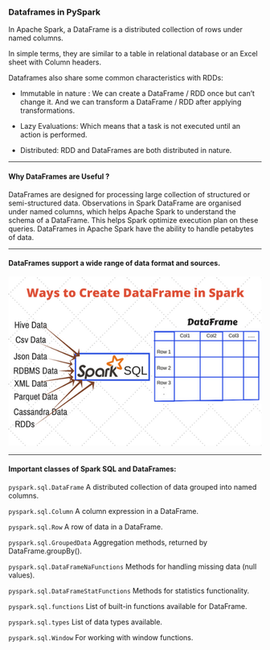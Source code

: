
### Dataframes in PySpark



In Apache Spark, a DataFrame is a distributed collection of rows under named columns. 

In simple terms, they are similar to a table in relational database or an Excel sheet with Column headers. 

Dataframes also share some common characteristics with RDDs:

* Immutable in nature : We can create a DataFrame / RDD once but can’t change it. And we can transform a DataFrame / RDD after applying transformations.

* Lazy Evaluations:   Which means that a task is not executed until an action is performed.

* Distributed: RDD and DataFrames are both distributed in nature.

---------

#### Why DataFrames are Useful ?



DataFrames are designed for processing large collection of structured or semi-structured data.
Observations in Spark DataFrame are organised under named columns, which helps Apache Spark to understand the schema 
of a  DataFrame. This helps Spark optimize execution plan on these queries.
DataFrames in Apache Spark have the ability to handle petabytes of data.

---------

#### DataFrames support a wide range of data format and sources.


![dfcreate](Pyspark_DFCreate.png)


---------


#### Important classes of Spark SQL and DataFrames:


`pyspark.sql.DataFrame` A distributed collection of data grouped into named columns.

`pyspark.sql.Column` A column expression in a DataFrame.

`pyspark.sql.Row` A row of data in a DataFrame.

`pyspark.sql.GroupedData` Aggregation methods, returned by DataFrame.groupBy().

`pyspark.sql.DataFrameNaFunctions` Methods for handling missing data (null values).

`pyspark.sql.DataFrameStatFunctions` Methods for statistics functionality.

`pyspark.sql.functions` List of built-in functions available for DataFrame.

`pyspark.sql.types` List of data types available.

`pyspark.sql.Window` For working with window functions.
